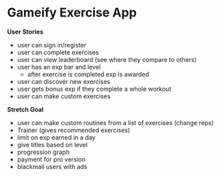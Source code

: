 # Gameify Exercise App

**User Stories**
- user can sign in/register
- user can complete exercises
- user can view leaderboard (see where they compare to others)
- user has an exp bar and level
  - after exercise is completed exp is awarded
- user can discover new exercises
- user gets bonus exp if they complete a whole workout
- user can make custom exercises


**Stretch Goal**
- user can make custom routines from a list of exercises (change reps)
- Trainer (gives recommended exercises)
- limit on exp earned in a day
- give titles based on level
- progression graph
- payment for pro version
- blackmail users with ads
